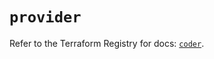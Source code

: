 # `provider`

Refer to the Terraform Registry for docs: [`coder`](https://registry.terraform.io/providers/coder/coder/0.21.0/docs).
